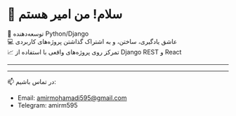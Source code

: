 # 👋 سلام! من امیر هستم

🎯 توسعه‌دهنده Python/Django  
💻 عاشق یادگیری، ساختن، و به اشتراک گذاشتن پروژه‌های کاربردی  
📈 تمرکز روی پروژه‌های واقعی با استفاده از Django REST و React

---

---

📫 در تماس باشیم:
- Email: amirmohamadi595@gmail.com
- Telegram: amirm595

